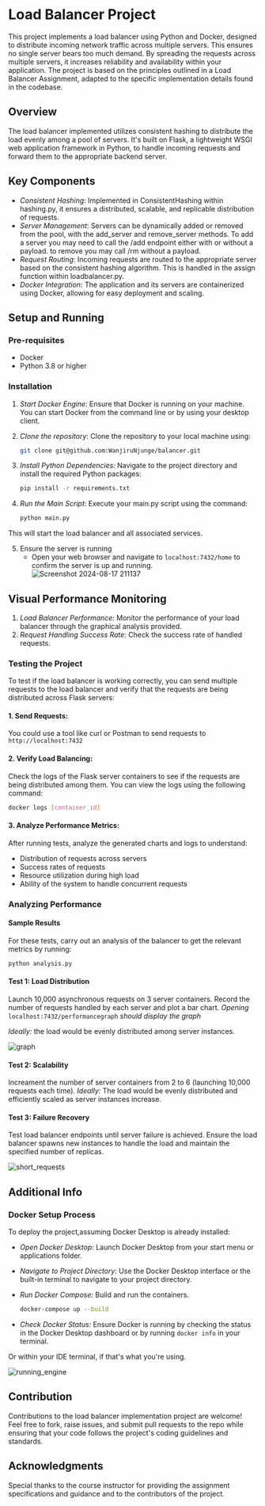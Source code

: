 # Load Balancer Project

This project implements a load balancer using Python and Docker, designed to distribute incoming network traffic across multiple servers. This ensures no single server bears too much demand. By spreading the requests across multiple servers, it increases reliability and availability within your application. 
The project is based on the principles outlined in a Load Balancer Assignment, adapted to the specific implementation details found in the codebase.

## Overview

The load balancer implemented utilizes consistent hashing to distribute the load evenly among a pool of servers. It's built on Flask, a lightweight WSGI web application framework in Python, to handle incoming requests and forward them to the appropriate backend server.

## Key Components

- *Consistent Hashing*: Implemented in ConsistentHashing within hashing.py, it ensures a distributed, scalable, and replicable distribution of requests.
- *Server Management*: Servers can be dynamically added or removed from the pool, with the add_server and remove_server methods. To add a server you may need to call the /add endpoint either with or without a payload. to remove you may call /rm without a payload.
- *Request Routing*: Incoming requests are routed to the appropriate server based on the consistent hashing algorithm. This is handled in the assign function within loadbalancer.py.
- *Docker Integration*: The application and its servers are containerized using Docker, allowing for easy deployment and scaling.

## Setup and Running

### Pre-requisites

- Docker
- Python 3.8 or higher

### Installation

1. *Start Docker Engine*: Ensure that Docker is running on your machine. You can start Docker from the command line or by using your desktop client.
2. *Clone the repository*: Clone the repository to your local machine using:
   ```sh
   git clone git@github.com:WanjiruNjunge/balancer.git
   ```

3. *Install Python Dependencies:*
Navigate to the project directory and install the required Python packages:
    ```sh
    pip install -r requirements.txt
    ```
4. *Run the Main Script:*
   Execute your main.py script using the command:
    ```sh
    python main.py
    ```
This will start the load balancer and all associated services.

5. Ensure the server is running
   - Open your web browser and navigate to `localhost:7432/home` to confirm the server is up and running.
![Screenshot 2024-08-17 211137](https://github.com/user-attachments/assets/f7e91e7c-1944-4bce-8fe8-32e2f1316783)


## Visual Performance Monitoring

1. *Load Balancer Performance:* Monitor the performance of your load balancer through the graphical analysis provided. 
2. *Request Handling Success Rate:* Check the success rate of handled requests.

### Testing the Project

To test if the load balancer is working correctly, you can send multiple requests to the load balancer and verify that the requests are being distributed across  Flask servers:

#### 1. Send Requests:

You could use a tool like curl or Postman to send requests to `http://localhost:7432`

#### 2. Verify Load Balancing:

Check the logs of the Flask server containers to see if the requests are being distributed among them. You can view the logs using the following command:

```bash
docker logs [container_id]
```

#### 3. Analyze Performance Metrics:
After running tests, analyze the generated charts and logs to understand:

- Distribution of requests across servers
- Success rates of requests
- Resource utilization during high load
- Ability of the system to handle concurrent requests


### Analyzing Performance
#### Sample Results
For these tests, carry out an analysis of the balancer to get the relevant metrics by running:
```sh
python analysis.py
```
#### Test 1: Load Distribution
Launch 10,000 asynchronous requests on 3 server containers.
Record the number of requests handled by each server and plot a bar chart.
*Opening* `localhost:7432/performancegraph` *should display the graph*

*Ideally:* the load would be evenly distributed among server instances.

![graph](https://github.com/user-attachments/assets/fb456d75-680c-41e6-ba21-3b4159e1ebcc)


#### Test 2: Scalability
Increament the number of server containers from 2 to 6 (launching 10,000 requests each time).
*Ideally:* The load would be evenly distributed and efficiently scaled as server instances increase. 


#### Test 3: Failure Recovery
Test load balancer endpoints until server failure is achieved.
Ensure the load balancer spawns new instances to handle the load and maintain the specified number of replicas.

![short_requests](https://github.com/user-attachments/assets/c7195478-511c-4251-ae02-c583f1b4e7ba)


## Additional Info
### Docker Setup Process
To deploy the project,assuming Docker Desktop is already installed: 

- *Open Docker Desktop:* Launch Docker Desktop from your start menu or applications folder.
- *Navigate to Project Directory:* Use the Docker Desktop interface or the built-in terminal to navigate to your project directory.
- *Run Docker Compose:* 
Build and run the containers. 
   ```sh
   docker-compose up --build
   ```  
     
- *Check Docker Status:* 
Ensure Docker is running by checking the status in the Docker Desktop dashboard or by running ```docker info``` in your terminal.

Or within your IDE terminal, if that's what you're using.

![running_engine](https://github.com/user-attachments/assets/0d034263-9e17-4bf0-b6ce-ae59740d6baa)


## Contribution
Contributions to the load balancer implementation project are welcome! Feel free to fork, raise issues, and submit pull requests to the repo while ensuring that your code follows the project's coding guidelines and standards.

## Acknowledgments
Special thanks to the course instructor for providing the assignment specifications and guidance and to the contributors of the project.
<!-- Containers with the prefix 'emergency_' are spawned on failure of a replica.
On failure of a server during a test run with 40000 requests, 'emergency_52' and 'emergency_11' were spawned to handle requests -->
